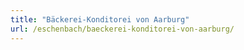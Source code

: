 ```yaml
---
title: "Bäckerei-Konditorei von Aarburg"
url: /eschenbach/baeckerei-konditorei-von-aarburg/
---
```

